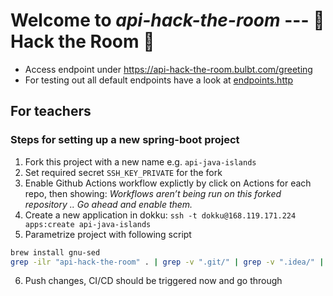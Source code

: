 # Welcome to *api-hack-the-room* --- 🤖Hack the Room 🕋
- Access endpoint under https://api-hack-the-room.bulbt.com/greeting
- For testing out all default endpoints have a look at [endpoints.http](endpoints.http)

## For teachers
### Steps for setting up a new spring-boot project
1. Fork this project with a new name e.g. `api-java-islands`
2. Set required secret `SSH_KEY_PRIVATE` for the fork
3. Enable Github Actions workflow explictly by click on Actions for each repo, then showing: *Workflows aren’t being run on this forked repository .. Go ahead and enable them.*
4. Create a new application in dokku: `ssh -t dokku@168.119.171.224 apps:create api-java-islands`
5. Parametrize project with following script
```bash
brew install gnu-sed
grep -ilr "api-hack-the-room" . | grep -v ".git/" | grep -v ".idea/" | xargs gsed -i s/api-hack-the-room/api-hack-the-room/g
```
6. Push changes, CI/CD should be triggered now and go through